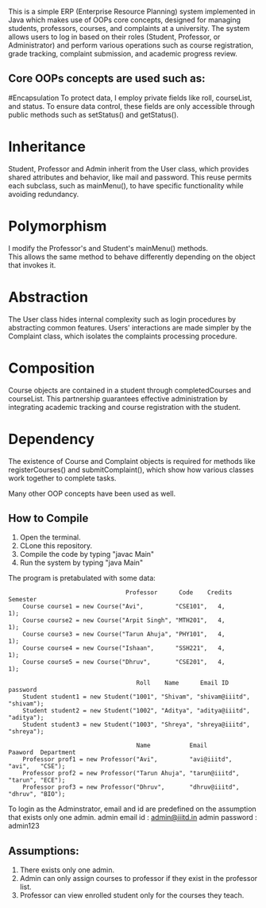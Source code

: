 This is a simple ERP (Enterprise Resource Planning) system implemented in Java which makes use of OOPs core concepts, designed for managing students, professors, courses, and complaints at a university. The system allows users to log in based on their roles (Student, Professor, or Administrator) and perform various operations such as course registration, grade tracking, complaint submission, and academic progress review.

## Core OOPs concepts are used such as:
#Encapsulation
To protect data, I employ private fields like roll, courseList, and status. To ensure data control, these fields are only accessible through public methods such as setStatus() and getStatus().

# Inheritance
Student, Professor and Admin inherit from the User class, which provides shared attributes and behavior, like mail and password. This reuse permits each subclass, such as mainMenu(), to have specific functionality while avoiding redundancy.

# Polymorphism
I modify the Professor's and Student's mainMenu() methods. This allows the same method to behave differently depending on the object that invokes it.

# Abstraction
The User class hides internal complexity such as login procedures by abstracting common features. Users' interactions are made simpler by the Complaint class, which isolates the complaints processing procedure.

# Composition
Course objects are contained in a student through completedCourses and courseList. This partnership guarantees effective administration by integrating academic tracking and course registration with the student.

# Dependency
The existence of Course and Complaint objects is required for methods like registerCourses() and submitComplaint(), which show how various classes work together to complete tasks.

Many other OOP concepts have been used as well.

## How to Compile
 1) Open the terminal.
 2) CLone this repository.
 3) Compile the code by typing 
        "javac Main"
 5) Run the system by typing
        "java Main"

The program is pretabulated with some data:

                                     Professor      Code    Credits  Semester
        Course course1 = new Course("Avi",         "CSE101",   4,       1);
        Course course2 = new Course("Arpit Singh", "MTH201",   4,       1);
        Course course3 = new Course("Tarun Ahuja", "PHY101",   4,       1);
        Course course4 = new Course("Ishaan",      "SSH221",   4,       1);
        Course course5 = new Course("Dhruv",       "CSE201",   4,       1);
        
                                        Roll    Name      Email ID        password
        Student student1 = new Student("1001", "Shivam", "shivam@iiitd", "shivam");
        Student student2 = new Student("1002", "Aditya", "aditya@iiitd", "aditya");
        Student student3 = new Student("1003", "Shreya", "shreya@iiitd", "shreya");

                                        Name           Email          Paaword  Department
        Professor prof1 = new Professor("Avi",         "avi@iiitd",   "avi",   "CSE");
        Professor prof2 = new Professor("Tarun Ahuja", "tarun@iiitd", "tarun", "ECE");
        Professor prof3 = new Professor("Dhruv",       "dhruv@iiitd", "dhruv", "BIO");

To login as the Adminstrator, email and id are predefined on the assumption that exists only one admin.
    admin email id : admin@iiitd.in
    admin password : admin123

## Assumptions:
1. There exists only one admin.
2. Admin can only assign courses to professor if they exist in the professor list.
3. Professor can view enrolled student only for the courses they teach.

    
